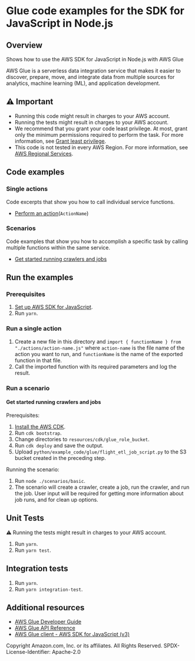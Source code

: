 # Glue code examples for the SDK for JavaScript in Node.js

## Overview

Shows how to use the AWS SDK for JavaScript in Node.js with AWS Glue

AWS Glue is a serverless data integration service that makes it easier to discover, prepare, move, and integrate data from multiple sources for analytics, machine learning (ML), and application development.

## ⚠️ Important

- Running this code might result in charges to your AWS account.
- Running the tests might result in charges to your AWS account.
- We recommend that you grant your code least privilege. At most, grant only the minimum permissions required to perform the task. For more information, see [Grant least privilege](https://docs.aws.amazon.com/IAM/latest/UserGuide/best-practices.html#grant-least-privilege).
- This code is not tested in every AWS Region. For more information, see [AWS Regional Services](https://aws.amazon.com/about-aws/global-infrastructure/regional-product-services).

## Code examples

### Single actions

Code excerpts that show you how to call individual service functions.

- [Perform an action](./link/to/action)(`ActionName`)

### Scenarios

Code examples that show you how to accomplish a specific task by calling multiple functions within the same service.

- [Get started running crawlers and jobs](./scenarios/basic/index.js)

## Run the examples

### Prerequisites

1. [Set up AWS SDK for JavaScript](../README.md).
1. Run `yarn`.

### Run a single action

1. Create a new file in this directory and `import { functionName } from "./actions/action-name.js"`
   where `action-name` is the file name of the action you want to run, and `functionName` is the name of
   the exported function in that file.
1. Call the imported function with its required parameters and log the result.

### Run a scenario

#### Get started running crawlers and jobs

Prerequisites:

1. [Install the AWS CDK](https://docs.aws.amazon.com/cdk/v2/guide/getting_started.html#getting_started_install).
1. Run `cdk bootstrap`.
1. Change directories to `resources/cdk/glue_role_bucket`.
1. Run `cdk deploy` and save the output.
1. Upload `python/example_code/glue/flight_etl_job_script.py` to the S3 bucket created in the preceding step.

Running the scenario:
1. Run `node ./scenarios/basic`.
2. The scenario will create a crawler, create a job, run the crawler, and run the job. User input will be required
for getting more information about job runs, and for clean up options.

## Unit Tests

⚠️ Running the tests might result in charges to your AWS account.

1. Run `yarn`.
1. Run `yarn test`.

## Integration tests
1. Run `yarn`.
1. Run `yarn integration-test`.

## Additional resources

- [AWS Glue Developer Guide](https://docs.aws.amazon.com/glue/latest/dg/what-is-glue.html)
- [AWS Glue API Reference](https://docs.aws.amazon.com/glue/latest/dg/aws-glue-api.html)
- [AWS Glue client - AWS SDK for JavaScript (v3)](https://docs.aws.amazon.com/AWSJavaScriptSDK/v3/latest/clients/client-glue/index.html)

Copyright Amazon.com, Inc. or its affiliates. All Rights Reserved. SPDX-License-Identifier: Apache-2.0
